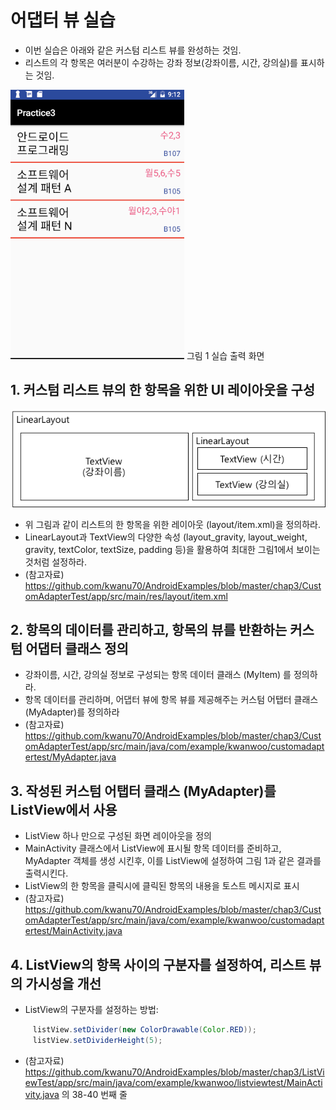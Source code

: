 # 어댑터 뷰 실습

* 이번 실습은 아래와 같은 커스텀 리스트 뷰를 완성하는 것임.
* 리스트의 각 항목은 여러분이 수강하는 강좌 정보(강좌이름, 시간, 강의실)를 표시하는 것임.

![](images/adapter-view-lab1.png)
그림 1 실습 출력 화면

## 1. 커스텀 리스트 뷰의 한 항목을 위한 UI 레이아웃을 구성

![](images/adapter-view-lab2.png)

* 위 그림과 같이 리스트의 한 항목을 위한 레이아웃 (layout/item.xml)을 정의하라.
* LinearLayout과 TextView의 다양한 속성 (layout_gravity, layout_weight, gravity, textColor, textSize, padding 등)을 활용하여 최대한 그림1에서 보이는 것처럼 설정하라.
* (참고자료) https://github.com/kwanu70/AndroidExamples/blob/master/chap3/CustomAdapterTest/app/src/main/res/layout/item.xml

## 2. 항목의 데이터를 관리하고, 항목의 뷰를 반환하는 커스텀 어댑터 클래스 정의
* 강좌이름, 시간, 강의실 정보로 구성되는 항목 데이터 클래스 (MyItem) 를 정의하라.
* 항목 데이터를 관리하며, 어댑터 뷰에 항목 뷰를 제공해주는 커스텀 어탭터 클래스 (MyAdapter)를 정의하라
* (참고자료) https://github.com/kwanu70/AndroidExamples/blob/master/chap3/CustomAdapterTest/app/src/main/java/com/example/kwanwoo/customadaptertest/MyAdapter.java

## 3. 작성된 커스텀 어탭터 클래스 (MyAdapter)를 ListView에서 사용
* ListView 하나 만으로 구성된 화면 레이아웃을 정의
* MainActivity 클래스에서 ListView에 표시될 항목 데이터를 준비하고, MyAdapter 객체를 생성 시킨후,  이를 ListView에 설정하여 그림 1과 같은 결과를 출력시킨다.
* ListView의 한 항목을 클릭시에 클릭된 항목의 내용을 토스트 메시지로 표시
* (참고자료) https://github.com/kwanu70/AndroidExamples/blob/master/chap3/CustomAdapterTest/app/src/main/java/com/example/kwanwoo/customadaptertest/MainActivity.java

## 4. ListView의 항목 사이의 구분자를 설정하여, 리스트 뷰의 가시성을 개선
* ListView의 구분자를 설정하는 방법:
```java
     listView.setDivider(new ColorDrawable(Color.RED));
     listView.setDividerHeight(5);
```
* (참고자료) https://github.com/kwanu70/AndroidExamples/blob/master/chap3/ListViewTest/app/src/main/java/com/example/kwanwoo/listviewtest/MainActivity.java 의 38-40 번째 줄
